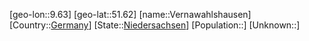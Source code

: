 ﻿---
location: [51.62,9.63]
type: City
tags:
- geo/City


SpocWebEntityId: 35251
isDeleted: false
confidential: public

---
[geo-lon::9.63]
[geo-lat::51.62]
[name::Vernawahlshausen]
[Country::[Germany](geo/Continent/Europe/Germany.md)]
[State::[Niedersachsen](geo/Continent/Europe/Germany/Niedersachsen.md)]
[Population::]
[Unknown::]


